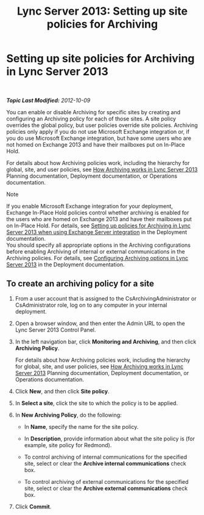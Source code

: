 ﻿---
title: 'Lync Server 2013: Setting up site policies for Archiving'
TOCTitle: Setting up site policies for Archiving
ms:assetid: dc2ea206-8b9c-44dd-a479-efb217593c89
ms:mtpsurl: https://technet.microsoft.com/en-us/library/JJ205325(v=OCS.15)
ms:contentKeyID: 48185613
ms.date: 07/23/2014
mtps_version: v=OCS.15
---

<div data-xmlns="http://www.w3.org/1999/xhtml">

<div class="topic" data-xmlns="http://www.w3.org/1999/xhtml" data-msxsl="urn:schemas-microsoft-com:xslt" data-cs="http://msdn.microsoft.com/en-us/">

<div data-asp="http://msdn2.microsoft.com/asp">

# Setting up site policies for Archiving in Lync Server 2013

</div>

<div id="mainSection">

<div id="mainBody">

<span> </span>

_**Topic Last Modified:** 2012-10-09_

You can enable or disable Archiving for specific sites by creating and configuring an Archiving policy for each of those sites. A site policy overrides the global policy, but user policies override site policies. Archiving policies only apply if you do not use Microsoft Exchange integration or, if you do use Microsoft Exchange integration, but have some users who are not homed on Exchange 2013 and have their mailboxes put on In-Place Hold.

For details about how Archiving policies work, including the hierarchy for global, site, and user policies, see [How Archiving works in Lync Server 2013](lync-server-2013-how-archiving-works.md) Planning documentation, Deployment documentation, or Operations documentation.

<div class="alert">


> [!NOTE]
> If you enable Microsoft Exchange integration for your deployment, Exchange In-Place Hold policies control whether archiving is enabled for the users who are homed on Exchange 2013 and have their mailboxes put on In-Place Hold. For details, see <A href="lync-server-2013-setting-up-policies-for-archiving-when-using-exchange-server-integration.md">Setting up policies for Archiving in Lync Server 2013 when using Exchange Server integration</A> in the Deployment documentation.<BR>You should specify all appropriate options in the Archiving configurations before enabling Archiving of internal or external communications in the Archiving policies. For details, see <A href="lync-server-2013-configuring-archiving-options.md">Configuring Archiving options in Lync Server 2013</A> in the Deployment documentation.



</div>

<div>

## To create an archiving policy for a site

1.  From a user account that is assigned to the CsArchivingAdministrator or CsAdministrator role, log on to any computer in your internal deployment.

2.  Open a browser window, and then enter the Admin URL to open the Lync Server 2013 Control Panel.

3.  In the left navigation bar, click **Monitoring and Archiving**, and then click **Archiving Policy**.
    
    For details about how Archiving policies work, including the hierarchy for global, site, and user policies, see [How Archiving works in Lync Server 2013](lync-server-2013-how-archiving-works.md) Planning documentation, Deployment documentation, or Operations documentation.

4.  Click **New**, and then click **Site policy**.

5.  In **Select a site**, click the site to which the policy is to be applied.

6.  In **New Archiving Policy**, do the following:
    
      - In **Name**, specify the name for the site policy.
    
      - In **Description**, provide information about what the site policy is (for example, site policy for Redmond).
    
      - To control archiving of internal communications for the specified site, select or clear the **Archive internal communications** check box.
    
      - To control archiving of external communications for the specified site, select or clear the **Archive external communications** check box.

7.  Click **Commit**.

</div>

</div>

<span> </span>

</div>

</div>

</div>

